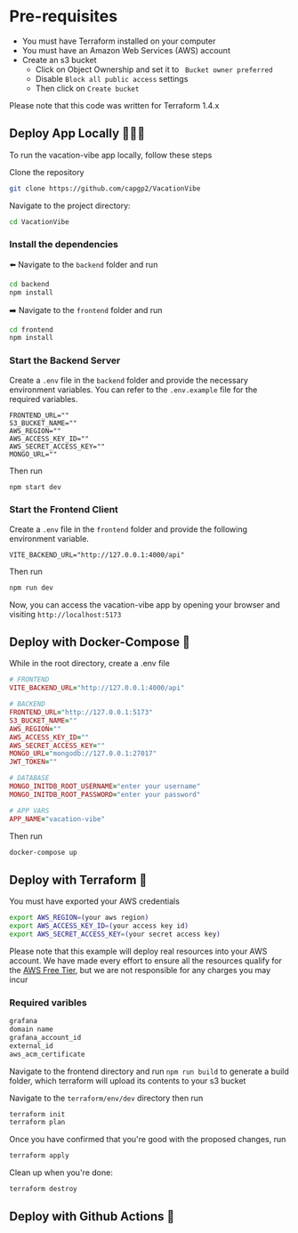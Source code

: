 # Pre-requisites

- You must have Terraform installed on your computer
- You must have an Amazon Web Services (AWS) account
- Create an s3 bucket
  - Click on Object Ownership and set it to `
    Bucket owner preferred`
  - Disable `Block all public access` settings
  - Then click on `Create bucket`

Please note that this code was written for Terraform 1.4.x

## Deploy App Locally 👨🏾‍💻

To run the vacation-vibe app locally, follow these steps

Clone the repository

```sh
git clone https://github.com/capgp2/VacationVibe
```

Navigate to the project directory:

```sh
cd VacationVibe
```

### Install the dependencies

⬅️ Navigate to the `backend` folder and run

```sh
cd backend
npm install
```

➡️ Navigate to the `frontend` folder and run

```sh
cd frontend
npm install
```

### Start the Backend Server

Create a `.env` file in the `backend` folder and provide the necessary environment variables. You can refer to the `.env.example` file for the required variables.

```.env
FRONTEND_URL=""
S3_BUCKET_NAME=""
AWS_REGION=""
AWS_ACCESS_KEY_ID=""
AWS_SECRET_ACCESS_KEY=""
MONGO_URL=""
```

Then run

```sh
npm start dev
```

### Start the Frontend Client

Create a `.env` file in the `frontend` folder and provide the following environment variable.

```env
VITE_BACKEND_URL="http://127.0.0.1:4000/api"
```

Then run

```sh
npm run dev
```

Now, you can access the vacation-vibe app by opening your browser and visiting `http://localhost:5173`

## Deploy with Docker-Compose 🐬

While in the root directory, create a .env file

```ruby
# FRONTEND
VITE_BACKEND_URL="http://127.0.0.1:4000/api"

# BACKEND
FRONTEND_URL="http://127.0.0.1:5173"
S3_BUCKET_NAME=""
AWS_REGION=""
AWS_ACCESS_KEY_ID=""
AWS_SECRET_ACCESS_KEY=""
MONGO_URL="mongodb://127.0.0.1:27017"
JWT_TOKEN=""

# DATABASE
MONGO_INITDB_ROOT_USERNAME="enter your username"
MONGO_INITDB_ROOT_PASSWORD="enter your password"

# APP VARS
APP_NAME="vacation-vibe"
```

Then run

```sh
docker-compose up
```

## Deploy with Terraform 🐢

You must have exported your AWS credentials

```sh
export AWS_REGION=(your aws region)
export AWS_ACCESS_KEY_ID=(your access key id)
export AWS_SECRET_ACCESS_KEY=(your secret access key)
```

Please note that this example will deploy real resources into your AWS account. We have made every effort to ensure all the resources qualify for the [AWS Free Tier](https://aws.amazon.com/free/), but we are not responsible for any charges you may incur

### Required varibles

```python
grafana
domain name
grafana_account_id
external_id
aws_acm_certificate
```

Navigate to the frontend directory and run `npm run build` to generate a build folder, which terraform will upload its contents to your s3 bucket

Navigate to the `terraform/env/dev` directory then run

```sh
terraform init
terraform plan
```

Once you have confirmed that you're good with the proposed changes, run

```sh
terraform apply
```

Clean up when you're done:

```sh
terraform destroy
```

## Deploy with Github Actions 🔁